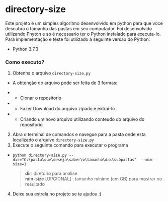 # directory-size

Este projeto é um simples algoritmo desenvolvido em python para que voce descubra o tamanho das pastas em seu computador. 
Foi desenvolvido utilizando Phyton e so é necessario ter o Python instalado para executa-lo.
Para implementação e teste foi utilizado a seguinte versao do Python:
* Python 3.7.3


### Como executo?

1. Obtenha o arquivo `directory-size.py`

* A obtenção do arquivo pode ser feita de 3 formas:

* * Clonar o repositorio 
* * Fazer Download do arquivo zipado e extrai-lo
* * Criando um novo arquivo utilizando conteudo do arquivo do repositorio

2. Abra o terminal de comandos e navegue para a pasta onde esta localizado o arquivo  `directory-size.py`
3. Execute o seguinte comando para executar o programa 
* `python directory-size.py --dir="C:\pasta\que\deseja\saber\o\tamanho\das\subpastas"  --min-size=1`
 
  
  > __dir__: diretorio para analise <br/>
  > __min-size__ [OPCIONAL] : tamanho minimo (em GB) para mostrar no resultado

4. Deixe sua estrela no projeto se te ajudou :)

